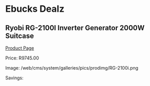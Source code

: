 
# Ebucks Dealz
## Ryobi RG-2100I Inverter Generator 2000W Suitcase
[Product Page](https://www.ebucks.com/web/shop/productSelected.do?prodId=1200202448&catId=870841698)

Price: R9745.00

Image: /web/cms/system/galleries/pics/prodimg/RG-2100i.png

Savings: 


	